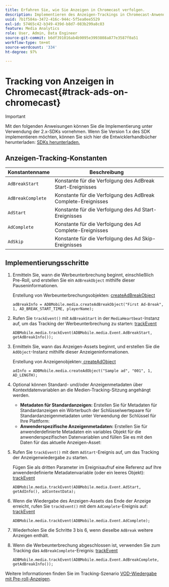 ```yaml
---
title: Erfahren Sie, wie Sie Anzeigen in Chromecast verfolgen.
description: Implementieren des Anzeigen-Trackings in Chromecast-Anwendungen mit dem Media SDK.
uuid: 7b1f584a-3472-416c-944c-5f5ea0ee5529
exl-id: 57465c42-b349-439d-b8d7-083b299a8c83
feature: Media Analytics
role: User, Admin, Data Engineer
source-git-commit: b6df391016ab4b9095e3993808a877e3587f0a51
workflow-type: tm+mt
source-wordcount: '334'
ht-degree: 97%

---
```


# Tracking von Anzeigen in Chromecast{#track-ads-on-chromecast}

>[!IMPORTANT]
>
>Mit den folgenden Anweisungen können Sie die Implementierung unter Verwendung der 2.x-SDKs vornehmen. Wenn Sie Version 1.x des SDK implementieren möchten, können Sie sich hier die Entwicklerhandbücher herunterladen: [SDKs herunterladen.](/help/sdk-implement/download-sdks.md)

## Anzeigen-Tracking-Konstanten

| Konstantenname | Beschreibung   |
|---|---|
| `AdBreakStart` | Konstante für die Verfolgung des AdBreak Start-Ereignisses |
| `AdBreakComplete` | Konstante für die Verfolgung des AdBreak Complete-Ereignisses |
| `AdStart` | Konstante für die Verfolgung des Ad Start-Ereignisses |
| `AdComplete` | Konstante für die Verfolgung des Ad Complete-Ereignisses |
| `AdSkip` | Konstante für die Verfolgung des Ad Skip-Ereignisses |

## Implementierungsschritte

1. Ermitteln Sie, wann die Werbeunterbrechung beginnt, einschließlich Pre-Roll, und erstellen Sie ein `AdBreakObject` mithilfe dieser Pauseninformationen.

   Erstellung von Werbeunterbrechungsobjekten: [createAdBreakObject](https://adobe-marketing-cloud.github.io/media-sdks/reference/chromecast/ADBMobile.media.html#.createAdBreakObject)

   ```
   adBreakInfo = ADBMobile.media.createAdBreakObject("First Ad-Break", 1, AD_BREAK_START_TIME, playerName); 
   ```

1. Rufen Sie `trackEvent()` mit `AdBreakStart` in der `MediaHeartbeat`-Instanz auf, um das Tracking der Werbeunterbrechung zu starten: [trackEvent](https://adobe-marketing-cloud.github.io/media-sdks/reference/chromecast/ADBMobile.media.html#.trackEvent)

   ```
   ADBMobile.media.trackEvent(ADBMobile.media.Event.AdBreakStart, getAdBreakInfo());
   ```

1. Ermitteln Sie, wann das Anzeigen-Assets beginnt, und erstellen Sie die `AdObject`-Instanz mithilfe dieser Anzeigeninformationen.

   Erstellung von Anzeigenobjekten:[ createAdObject](https://adobe-marketing-cloud.github.io/media-sdks/reference/chromecast/ADBMobile.media.html#.createAdObject)

   ```
   adInfo = ADBMobile.media.createAdObject("Sample ad", "001", 1, AD_LENGTH); 
   ```

1. Optional können Standard- und/oder Anzeigenmetadaten über Kontextdatenvariablen an die Medien-Tracking-Sitzung angehängt werden.

   * **Metadaten für Standardanzeigen:** Erstellen Sie für Metadaten für Standardanzeigen ein Wörterbuch der Schlüsselwertepaare für Standardanzeigenmetadaten unter Verwendung der Schlüssel für Ihre Plattform:
   * **Anwenderspezifische Anzeigenmetadaten:** Erstellen Sie für anwenderdefinierte Metadaten ein variables Objekt für die anwenderspezifischen Datenvariablen und füllen Sie es mit den Daten für das aktuelle Anzeigen-Asset:

1. Rufen Sie `trackEvent()` mit dem `AdStart`-Ereignis auf, um das Tracking der Anzeigenwiedergabe zu starten.

   Fügen Sie als dritten Parameter im Ereignisaufruf eine Referenz auf Ihre anwenderdefinierte Metadatenvariable (oder ein leeres Objekt): [trackEvent](https://adobe-marketing-cloud.github.io/media-sdks/reference/chromecast/ADBMobile.media.html#.trackEvent)

   ```
   ADBMobile.media.trackEvent(ADBMobile.media.Event.AdStart, getAdInfo(), adContextData);
   ```

1. Wenn die Wiedergabe des Anzeigen-Assets das Ende der Anzeige erreicht, rufen Sie `trackEvent()` mit dem `AdComplete`-Ereignis auf: [trackEvent](https://adobe-marketing-cloud.github.io/media-sdks/reference/chromecast/ADBMobile.media.html#.trackEvent)

   ```
   ADBMobile.media.trackEvent(ADBMobile.media.Event.AdComplete); 
   ```

1. Wiederholen Sie die Schritte 3 bis 6, wenn dieselbe `AdBreak` weitere Anzeigen enthält.
1. Wenn die Werbeunterbrechung abgeschlossen ist, verwenden Sie zum Tracking das `AdBreakComplete`-Ereignis: [trackEvent](https://adobe-marketing-cloud.github.io/media-sdks/reference/chromecast/ADBMobile.media.html#.trackEvent)

   ```
   ADBMobile.media.trackEvent(ADBMobile.media.Event.AdBreakComplete, getAdBreakInfo());
   ```

Weitere Informationen finden Sie im Tracking-Szenario [VOD-Wiedergabe mit Pre-roll-Anzeigen](/help/sdk-implement/tracking-scenarios/vod-preroll-ads.md).
